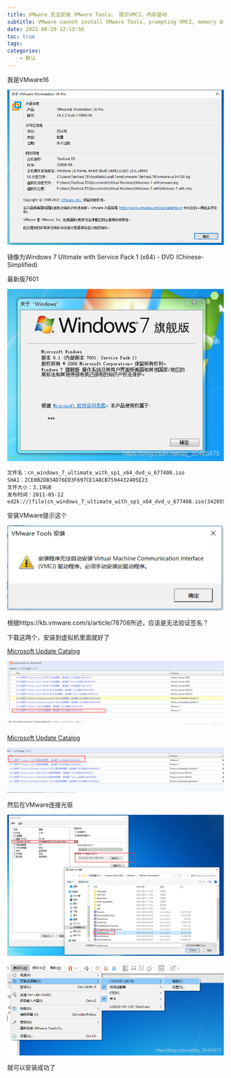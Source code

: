 ```yaml
---
title: VMware 无法安装 VMware Tools， 提示VMCI，内存驱动
subtitle: VMware cannot install VMware Tools, prompting VMCI, memory driver
date: 2021-08-20 12:13:56
toc: true
tags: 
categories: 
    - 默认
---
```


我是VMware16

![img](https://raw.githubusercontent.com/james-curtis/james-curtis.github.io/main/static/images/20210820120717730.png)



镜像为Windows 7 Ultimate with Service Pack 1 (x64) - DVD (Chinese-Simplified)

最新版7601

![img](https://raw.githubusercontent.com/james-curtis/james-curtis.github.io/main/static/images/20210820120832952.png) 

```
文件名：cn_windows_7_ultimate_with_sp1_x64_dvd_u_677408.iso
SHA1：2CE0B2DB34D76ED3F697CE148CB7594432405E23
文件大小：3.19GB
发布时间：2011-05-12
ed2k://|file|cn_windows_7_ultimate_with_sp1_x64_dvd_u_677408.iso|3420557312|B58548681854236C7939003B583A8078|/
```



 安装VMware提示这个

![img](https://raw.githubusercontent.com/james-curtis/james-curtis.github.io/main/static/images/211be5072aba99fda55111d2c31fcdf9.png)

根据https://kb.vmware.com/s/article/78708所述，应该是无法验证签名？

下载这两个，安装到虚拟机里面就好了

[Microsoft Update Catalog](https://www.catalog.update.microsoft.com/search.aspx?q=kb4474419)

![img](https://raw.githubusercontent.com/james-curtis/james-curtis.github.io/main/static/images/20210820121051189.png)

[Microsoft Update Catalog](https://www.catalog.update.microsoft.com/search.aspx?q=4490628)

![img](https://raw.githubusercontent.com/james-curtis/james-curtis.github.io/main/static/images/20210820121103198.png)

然后在VMware连接光驱

![img](https://raw.githubusercontent.com/james-curtis/james-curtis.github.io/main/static/images/20210820121218761.png)



![img](https://raw.githubusercontent.com/james-curtis/james-curtis.github.io/main/static/images/20210820121232724.png)



就可以安装成功了 